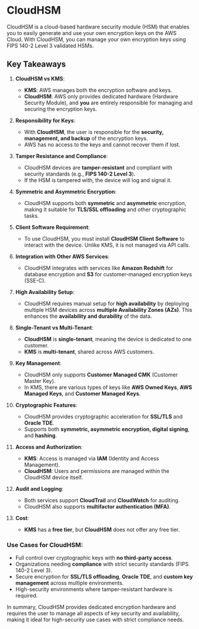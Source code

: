 # CloudHSM

CloudHSM is a cloud-based hardware security module (HSM) that enables you to easily generate and use your own encryption keys on the AWS Cloud. With CloudHSM, you can manage your own encryption keys using FIPS 140-2 Level 3 validated HSMs.

## Key Takeaways

1. **CloudHSM vs KMS**:

   - **KMS**: AWS manages both the encryption software and keys.
   - **CloudHSM**: AWS only provides dedicated hardware (Hardware Security Module), and **you** are entirely responsible for managing and securing the encryption keys.

2. **Responsibility for Keys**:

   - With **CloudHSM**, the user is responsible for the **security, management, and backup** of the encryption keys.
   - AWS has no access to the keys and cannot recover them if lost.

3. **Tamper Resistance and Compliance**:

   - CloudHSM devices are **tamper-resistant** and compliant with security standards (e.g., **FIPS 140-2 Level 3**).
   - If the HSM is tampered with, the device will log and signal it.

4. **Symmetric and Asymmetric Encryption**:

   - CloudHSM supports both **symmetric** and **asymmetric** encryption, making it suitable for **TLS/SSL offloading** and other cryptographic tasks.

5. **Client Software Requirement**:

   - To use CloudHSM, you must install **CloudHSM Client Software** to interact with the device. Unlike KMS, it is not managed via API calls.

6. **Integration with Other AWS Services**:

   - CloudHSM integrates with services like **Amazon Redshift** for database encryption and **S3** for customer-managed encryption keys (SSE-C).

7. **High Availability Setup**:
   - CloudHSM requires manual setup for **high availability** by deploying multiple HSM devices across **multiple Availability Zones (AZs)**. This enhances the **availability and durability** of the data.
8. **Single-Tenant vs Multi-Tenant**:

   - **CloudHSM** is **single-tenant**, meaning the device is dedicated to one customer.
   - **KMS** is **multi-tenant**, shared across AWS customers.

9. **Key Management**:

   - CloudHSM only supports **Customer Managed CMK** (Customer Master Key).
   - In KMS, there are various types of keys like **AWS Owned Keys**, **AWS Managed Keys**, and **Customer Managed Keys**.

10. **Cryptographic Features**:

    - CloudHSM provides cryptographic acceleration for **SSL/TLS** and **Oracle TDE**.
    - Supports both **symmetric, asymmetric encryption, digital signing**, and **hashing**.

11. **Access and Authorization**:

    - **KMS**: Access is managed via **IAM** (Identity and Access Management).
    - **CloudHSM**: Users and permissions are managed within the CloudHSM device itself.

12. **Audit and Logging**:

    - Both services support **CloudTrail** and **CloudWatch** for auditing.
    - CloudHSM also supports **multifactor authentication (MFA)**.

13. **Cost**:
    - **KMS** has a **free tier**, but **CloudHSM** does not offer any free tier.

### **Use Cases for CloudHSM**:

- Full control over cryptographic keys with **no third-party access**.
- Organizations needing **compliance** with strict security standards (FIPS 140-2 Level 3).
- Secure encryption for **SSL/TLS offloading**, **Oracle TDE**, and **custom key management** across multiple environments.
- High-security environments where tamper-resistant hardware is required.

In summary, CloudHSM provides dedicated encryption hardware and requires the user to manage all aspects of key security and availability, making it ideal for high-security use cases with strict compliance needs.
